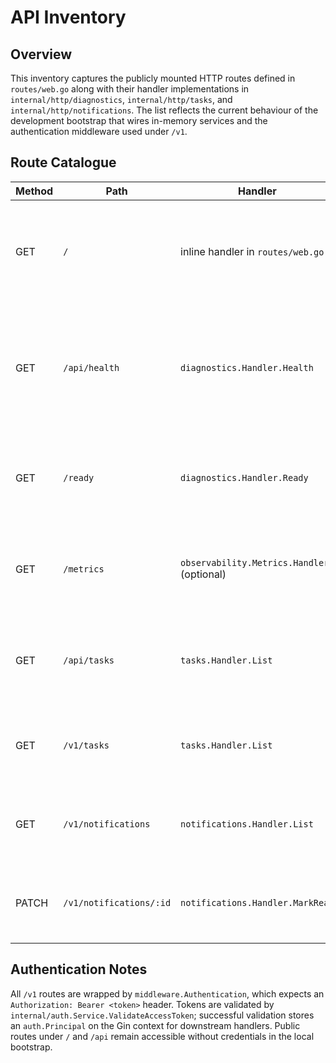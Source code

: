# API Inventory

## Overview
This inventory captures the publicly mounted HTTP routes defined in `routes/web.go` along with their handler implementations in `internal/http/diagnostics`, `internal/http/tasks`, and `internal/http/notifications`. The list reflects the current behaviour of the development bootstrap that wires in-memory services and the authentication middleware used under `/v1`.

## Route Catalogue
| Method | Path | Handler | Authentication | Description |
| --- | --- | --- | --- | --- |
| GET | `/` | inline handler in `routes/web.go` | None | Returns the static welcome banner "Welcome to the Larago API" as plain text. |
| GET | `/api/health` | `diagnostics.Handler.Health` | None | Emits dependency health alongside service metadata using the canonical success envelope. |
| GET | `/ready` | `diagnostics.Handler.Ready` | None | Reports readiness by evaluating database and Redis checks when configured. |
| GET | `/metrics` | `observability.Metrics.Handler` (optional) | None | Publishes Prometheus metrics when `WithMetrics` is supplied during router setup. |
| GET | `/api/tasks` | `tasks.Handler.List` | None | Lists curated dashboard tasks for the frontend without requiring authentication. |
| GET | `/v1/tasks` | `tasks.Handler.List` | Bearer token validated by `middleware.Authentication` | Authenticated variant of the task list used by the operator dashboard. |
| GET | `/v1/notifications` | `notifications.Handler.List` | Bearer token validated by `middleware.Authentication` | Returns paginated notifications for the authenticated principal. |
| PATCH | `/v1/notifications/:id` | `notifications.Handler.MarkRead` | Bearer token validated by `middleware.Authentication` | Marks the specified notification as read for the authenticated principal. |

## Authentication Notes
All `/v1` routes are wrapped by `middleware.Authentication`, which expects an `Authorization: Bearer <token>` header. Tokens are validated by `internal/auth.Service.ValidateAccessToken`; successful validation stores an `auth.Principal` on the Gin context for downstream handlers. Public routes under `/` and `/api` remain accessible without credentials in the local bootstrap.
